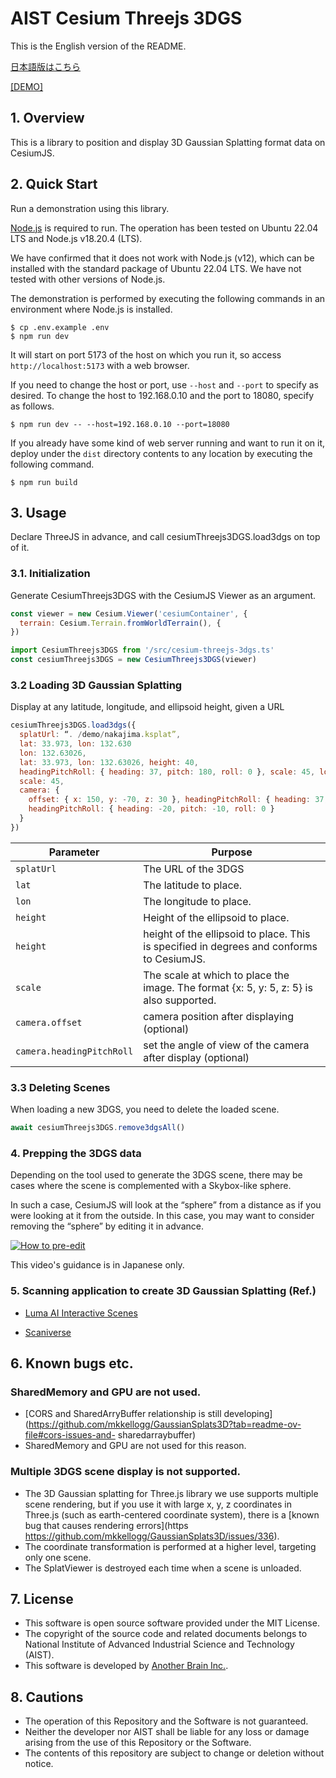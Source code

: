 # AIST Cesium Threejs 3DGS

This is the English version of the README.

[日本語版はこちら](README_ja.md)

[[DEMO]](https://hisayan.github.io/cesium-threejs-3dgs/)

## 1. Overview

This is a library to position and display 3D Gaussian Splatting format data on CesiumJS.

## 2. Quick Start

Run a demonstration using this library.

[Node.js](https://nodejs.org/) is required to run.
The operation has been tested on Ubuntu 22.04 LTS and Node.js v18.20.4 (LTS).

We have confirmed that it does not work with Node.js (v12), which can be installed with the standard package of Ubuntu 22.04 LTS.
We have not tested with other versions of Node.js.

The demonstration is performed by executing the following commands in an environment where Node.js is installed.

```shell
$ cp .env.example .env
$ npm run dev
```

It will start on port 5173 of the host on which you run it, so access `http://localhost:5173` with a web browser.

If you need to change the host or port, use `--host` and `--port` to specify as desired.
To change the host to 192.168.0.10 and the port to 18080, specify as follows.

```shell
$ npm run dev -- --host=192.168.0.10 --port=18080
```

If you already have some kind of web server running and want to run it on it, deploy under the `dist` directory contents to any location by executing the following command.

```shell
$ npm run build
```

## 3. Usage

Declare ThreeJS in advance, and call cesiumThreejs3DGS.load3dgs on top of it.

### 3.1. Initialization

Generate CesiumThreejs3DGS with the CesiumJS Viewer as an argument.

```javascript
const viewer = new Cesium.Viewer('cesiumContainer', {
  terrain: Cesium.Terrain.fromWorldTerrain(), {
})

import CesiumThreejs3DGS from '/src/cesium-threejs-3dgs.ts'
const cesiumThreejs3DGS = new CesiumThreejs3DGS(viewer)
```

### 3.2 Loading 3D Gaussian Splatting

Display at any latitude, longitude, and ellipsoid height, given a URL

```javascript
cesiumThreejs3DGS.load3dgs({
  splatUrl: “. /demo/nakajima.ksplat”,
  lat: 33.973, lon: 132.630
  lon: 132.63026,
  lat: 33.973, lon: 132.63026, height: 40,
  headingPitchRoll: { heading: 37, pitch: 180, roll: 0 }, scale: 45, lon: 132.63026, height: 40,
  scale: 45,
  camera: {
    offset: { x: 150, y: -70, z: 30 }, headingPitchRoll: { heading: 37, pitch: 180, roll: 0 }, scale: 45, camera: {
    headingPitchRoll: { heading: -20, pitch: -10, roll: 0 }
  }
})
````

| Parameter | Purpose
| --- | --- |
| `splatUrl` | The URL of the 3DGS
| `lat` | The latitude to place.
| `lon` | The longitude to place.
| `height` | Height of the ellipsoid to place.
| `height` | height of the ellipsoid to place. This is specified in degrees and conforms to CesiumJS.
| `scale` | The scale at which to place the image. The format {x: 5, y: 5, z: 5} is also supported.
| `camera.offset` | camera position after displaying (optional)
| `camera.headingPitchRoll` | set the angle of view of the camera after display (optional)

### 3.3 Deleting Scenes

When loading a new 3DGS, you need to delete the loaded scene.

```javascript
await cesiumThreejs3DGS.remove3dgsAll()
````

### 4. Prepping the 3DGS data

Depending on the tool used to generate the 3DGS scene, there may be cases where the scene is complemented with a Skybox-like sphere.

In such a case, CesiumJS will look at the “sphere” from a distance as if you were looking at it from the outside. In this case, you may want to consider removing the “sphere” by editing it in advance.

[![How to pre-edit](doc/youtube.png)](https://youtu.be/rEvuZaIcKDU)

This video's guidance is in Japanese only.

### 5. Scanning application to create 3D Gaussian Splatting (Ref.)

+ [Luma AI Interactive Scenes](https://lumalabs.ai/interactive-scenes)

+ [Scaniverse](https://scaniverse.com/)

## 6. Known bugs etc.

### SharedMemory and GPU are not used.

+ [CORS and SharedArryBuffer relationship is still developing](https://github.com/mkkellogg/GaussianSplats3D?tab=readme-ov-file#cors-issues-and- sharedarraybuffer)
+ SharedMemory and GPU are not used for this reason.

### Multiple 3DGS scene display is not supported.

+ The 3D Gaussian splatting for Three.js library we use supports multiple scene rendering, but if you use it with large x, y, z coordinates in Three.js (such as earth-centered coordinate system), there is a [known bug that causes rendering errors](https https://github.com/mkkellogg/GaussianSplats3D/issues/336).
+ The coordinate transformation is performed at a higher level, targeting only one scene.
+ The SplatViewer is destroyed each time when a scene is unloaded.

## 7. License

- This software is open source software provided under the MIT License.
- The copyright of the source code and related documents belongs to National Institute of Advanced Industrial Science and Technology (AIST).
- This software is developed by [Another Brain Inc.](https://www.anotherbrain.co.jp/).

## 8. Cautions

- The operation of this Repository and the Software is not guaranteed.
- Neither the developer nor AIST shall be liable for any loss or damage arising from the use of this Repository or the Software.
- The contents of this repository are subject to change or deletion without notice.

